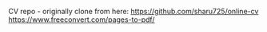 CV repo - originally clone from here: https://github.com/sharu725/online-cv
https://www.freeconvert.com/pages-to-pdf/